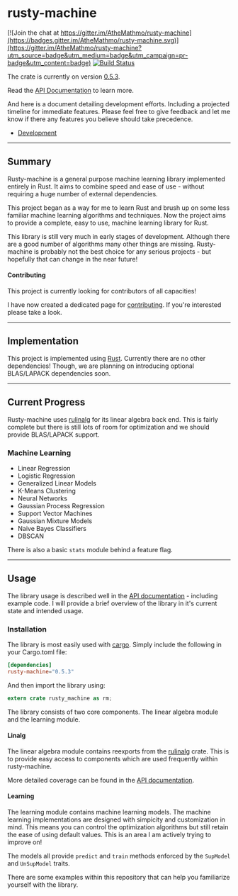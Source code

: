 # rusty-machine

[![Join the chat at https://gitter.im/AtheMathmo/rusty-machine](https://badges.gitter.im/AtheMathmo/rusty-machine.svg)](https://gitter.im/AtheMathmo/rusty-machine?utm_source=badge&utm_medium=badge&utm_campaign=pr-badge&utm_content=badge) [![Build Status](https://travis-ci.org/AtheMathmo/rusty-machine.svg?branch=master)](https://travis-ci.org/AtheMathmo/rusty-machine)

The crate is currently on version [0.5.3](https://crates.io/crates/rusty-machine/).

Read the [API Documentation](https://AtheMathmo.github.io/rusty-machine/) to learn more.

And here is a document detailing development efforts. Including a projected timeline for immediate features.
Please feel free to give feedback and let me know if there any features you believe should take precedence.

- [Development](DEVELOPMENT.md)

---

## Summary

Rusty-machine is a general purpose machine learning library implemented entirely in Rust.
It aims to combine speed and ease of use - without requiring a huge number of external dependencies.

This project began as a way for me to learn Rust and brush up on some less familiar machine learning algorithms and techniques.
Now the project aims to provide a complete, easy to use, machine learning library for Rust.

This library is still very much in early stages of development. Although there are a good number of algorithms many other 
things are missing. Rusty-machine is probably not the best choice for any serious projects - but hopefully that can change in the near future!

#### Contributing

This project is currently looking for contributors of all capacities!

I have now created a dedicated page for [contributing](CONTRIBUTING.md). If you're interested please take a look.

---

## Implementation

This project is implemented using [Rust](https://www.rust-lang.org/). Currently there are no other dependencies!
Though, we are planning on introducing optional BLAS/LAPACK dependencies soon.

---

## Current Progress

Rusty-machine uses [rulinalg](https://github.com/AtheMathmo/rulinalg) for its linear algebra back end.
This is fairly complete but there is still lots of room for optimization and we should provide BLAS/LAPACK support.

### Machine Learning

- Linear Regression
- Logistic Regression
- Generalized Linear Models
- K-Means Clustering
- Neural Networks
- Gaussian Process Regression
- Support Vector Machines
- Gaussian Mixture Models
- Naive Bayes Classifiers
- DBSCAN

There is also a basic `stats` module behind a feature flag.

---

## Usage

The library usage is described well in the [API documentation](https://AtheMathmo.github.io/rusty-machine/) - including example code.
I will provide a brief overview of the library in it's current state and intended usage.

### Installation

The library is most easily used with [cargo](http://doc.crates.io/guide.html). Simply include the following in your Cargo.toml file:

```toml
[dependencies]
rusty-machine="0.5.3"
```

And then import the library using:

```rust
extern crate rusty_machine as rm;
```

The library consists of two core components. The linear algebra module and the learning module.

#### Linalg

The linear algebra module contains reexports from the [rulinalg](https://github.com/AtheMathmo/rulinalg) crate. This is to
provide easy access to components which are used frequently within rusty-machine.

More detailed coverage can be found in the [API documentation](https://AtheMathmo.github.io/rusty-machine/).

#### Learning

The learning module contains machine learning models. The machine learning implementations are designed with
simpicity and customization in mind. This means you can control the optimization algorithms but still retain
the ease of using default values. This is an area I am actively trying to improve on!

The models all provide `predict` and `train` methods enforced by the `SupModel` and `UnSupModel` traits.

There are some examples within this repository that can help you familiarize yourself with the library.

